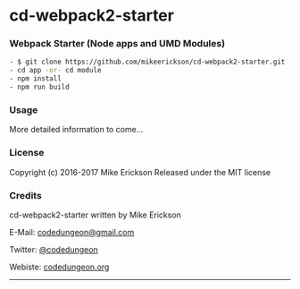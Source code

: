# cd-webpack2-starter
### Webpack Starter (Node apps and UMD Modules)

```sh
- $ git clone https://github.com/mikeerickson/cd-webpack2-starter.git
- cd app -or- cd module
- npm install
- npm run build
```

### Usage
More detailed information to come...

### License

Copyright (c) 2016-2017 Mike Erickson
Released under the MIT license


### Credits

cd-webpack2-starter written by Mike Erickson

E-Mail: [codedungeon@gmail.com](mailto:codedungeon@gmail.com)

Twitter: [@codedungeon](http://twitter.com/codedungeon)

Webiste: [codedungeon.org](http://codedungeon.org)

***
